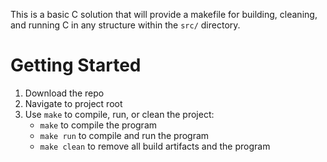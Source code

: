 This is a basic C solution that will provide a makefile for building, cleaning, and running C in any structure within the `src/` directory.

# Getting Started
1. Download the repo
1. Navigate to project root
1. Use `make` to compile, run, or clean the project:
    - `make` to compile the program
    - `make run` to compile and run the program
    - `make clean` to remove all build artifacts and the program